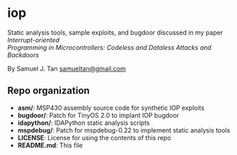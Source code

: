 iop
===

Static analysis tools, sample exploits, and bugdoor discussed in my paper *Interrupt-oriented  
Programming in Microcontrollers: Codeless and Dataless Attacks and Backdoors*

By Samuel J. Tan <samueltan@gmail.com>

Repo organization
------------------
- **asm/**:       MSP430 assembly source code for synthetic IOP exploits  
- **bugdoor/**:   Patch for TinyOS 2.0 to implant IOP bugdoor  
- **idapython/**: IDAPython static analysis scripts  
- **mspdebug/**:  Patch for mspdebug-0.22 to implement static analysis tools
- **LICENSE**:    License for using the contents of this repo  
- **README.md**:  This file  


